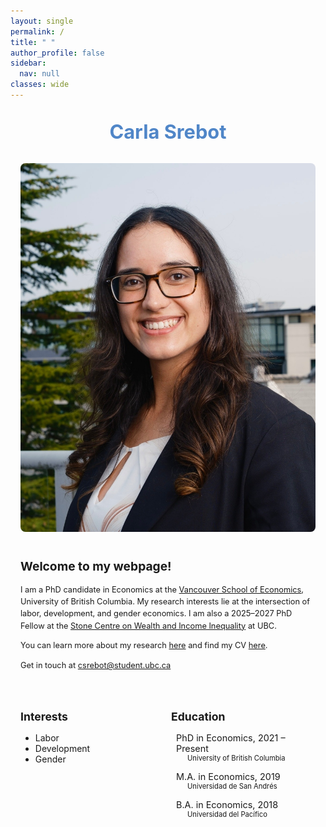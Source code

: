 ```yaml
---
layout: single
permalink: /
title: " "
author_profile: false
sidebar:
  nav: null
classes: wide
---
```


<style>
  p {
    font-size: 0.8rem;
    line-height: 1.5;
  }
  .intro-text {
    font-size: 0.9rem;
  }
</style>

<!-- Outer Container: Center the content -->
<div style="max-width: 900px; margin: 0 auto; padding: 0 1rem;">

  <!-- Centered Name at the Top -->
  <div style="text-align: center; margin-top: 2rem; margin-bottom: 2rem;">
    <h1 style="font-size: 2.2em; color: #5086c8ff; margin: 0;">Carla Srebot</h1>
  </div>

  <!-- Main Content Section -->
  <div style="display: flex; flex-wrap: wrap; align-items: flex-start; gap: 40px; margin-bottom: 1.5rem;">

  <!-- Left: Photo -->
  <div style="flex: 1; min-width: 250px;">
      <img src="/assets/images/bio-csrebot.jpg" alt="Carla Srebot" 
           style="width: 100%; max-width: 1280px; max-height: 1280px; height: auto; border-radius: 8px;">
  </div>

  <!-- Right: Intro -->
  <div style="flex: 2; min-width: 300px;" class="intro-text">
    <h2 style="margin-top: 0; font-size: 1.2rem;">Welcome to my webpage!</h2>

  <p>
        I am a PhD candidate in Economics at the 
        <a href="https://economics.ubc.ca">Vancouver School of Economics</a>, 
        University of British Columbia. My research interests lie at the intersection of labor, development, and gender economics. 
        I am also a 2025–2027 PhD Fellow at the 
        <a href="https://stonecentre.economics.ubc.ca/">Stone Centre on Wealth and Income Inequality</a> at UBC.  
  </p>

  <p>
        You can learn more about my research
        <a href="https://carlasrebot.github.io/research/" target="_blank">here</a>
        and find my CV
        <a href="https://carlasrebot.github.io/cv/" target="_blank">here</a>.
  </p>

  <p>
        Get in touch at <a href="mailto:csrebot@student.ubc.ca">csrebot@student.ubc.ca</a>
  </p>
  </div>
  </div>

  <!-- Interests & Education Section -->
  <div style="display: flex; flex-wrap: wrap; justify-content: space-between; gap: 10px;">

  <div style="flex: 1; min-width: 200px;">
      <h2 style="font-size: 1.1rem;">Interests</h2>
      <ul>
        <li>Labor</li>
        <li>Development</li>
        <li>Gender</li>
      </ul>
  </div>

  <div style="flex: 1; min-width: 200px;">
  <h2 style="font-size: 1.1rem;">Education</h2>
  <ul style="list-style: none; padding-left: 0;">
    <li style="margin-bottom: 1em;">
      <div style="display: flex; align-items: center; font-size: 0.9rem">
        <i class="fas fa-graduation-cap" style="margin-right: 8px;"></i>
        <span>PhD in Economics, 2021 – Present</span>
      </div>
      <div style="padding-left: 26px; font-size: 0.8em;">University of British Columbia</div>
    </li>

  <li style="margin-bottom: 1em;">
    <div style="display: flex; align-items: center; font-size: 0.9rem">
      <i class="fas fa-graduation-cap" style="margin-right: 8px;"></i>
      <span>M.A. in Economics, 2019</span>
    </div>
    <div style="padding-left: 26px; font-size: 0.8em;">Universidad de San Andrés</div>
  </li>

  <li>
    <div style="display: flex; align-items: center; font-size: 0.9rem">
      <i class="fas fa-graduation-cap" style="margin-right: 8px;"></i>
      <span>B.A. in Economics, 2018</span>
    </div>
    <div style="padding-left: 26px; font-size: 0.8em;">Universidad del Pacífico</div>
  </li>
  </ul>
  </div>
  </div>
</div>
